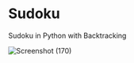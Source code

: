 # Sudoku
 Sudoku in Python with Backtracking

![Screenshot (170)](https://user-images.githubusercontent.com/31153225/105997167-4d862380-60d1-11eb-9d32-0371bb4baef7.png)
